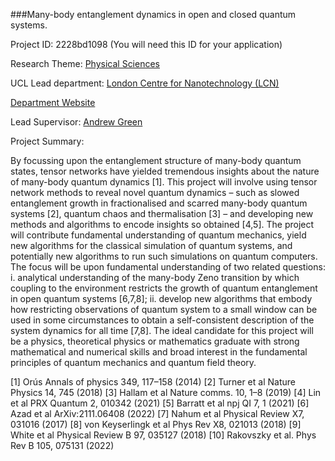 ###Many-body entanglement dynamics in open and closed quantum systems.

Project ID: 2228bd1098
(You will need this ID for your application)

Research Theme: [Physical Sciences](../themes/physical-sciences.md)

UCL Lead department: [London Centre for Nanotechnology (LCN)](../departments/london-centre-for-nanotechnology.md)

[Department Website](https://www.london-nano.com)

Lead Supervisor: [Andrew Green](https://iris.ucl.ac.uk/iris/browse/profile?upi=ADGRE35)

Project Summary:

By focussing upon the entanglement structure of many-body quantum states, tensor networks have yielded tremendous insights about the nature of many-body quantum dynamics [1]. This project will involve using tensor network methods to reveal novel quantum dynamics – such as slowed entanglement growth in fractionalised and scarred many-body quantum systems [2], quantum chaos and thermalisation [3] – and developing new methods and algorithms to encode insights so obtained [4,5]. 
 The project will contribute fundamental understanding of quantum mechanics, yield new algorithms for the classical simulation of quantum systems, and potentially new algorithms to run such simulations on quantum computers.
 The focus will be upon fundamental understanding of two related questions: i. analytical understanding of the many-body Zeno transition by which coupling to the environment restricts the growth of quantum entanglement in open quantum systems [6,7,8]; ii. develop new algorithms that embody how restricting observations of quantum system to a small window can be used in some circumstances to obtain a self-consistent description of the system dynamics for all time [7,8]. 
 The ideal candidate for this project will be a physics, theoretical physics or mathematics graduate with strong mathematical and numerical skills and broad interest in the fundamental principles of quantum mechanics and quantum field theory. 
  
 [1] Orús Annals of physics 349, 117–158 (2014)
 [2] Turner et al Nature Physics 14, 745 (2018)
 [3] Hallam et al Nature comms. 10, 1–8 (2019)
 [4] Lin et al PRX Quantum 2, 010342 (2021)
 [5] Barratt et al npj QI 7, 1 (2021)
 [6] Azad et al ArXiv:2111.06408 (2022)
 [7] Nahum et al Physical Review X7, 031016 (2017)
 [8] von Keyserlingk et al Phys Rev X8, 021013 (2018)
 [9] White et al Physical Review B 97, 035127 (2018)
 [10] Rakovszky et al. Phys Rev B 105, 075131 (2022)